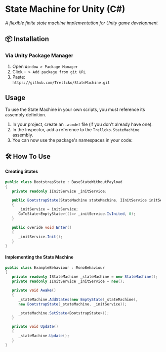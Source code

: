 # State Machine for Unity (C#)

*A flexible finite state machine implementation for Unity game development*

## 📦 Installation

### Via Unity Package Manager
1. Open `Window > Package Manager`
2. Click `+ > Add package from git URL`
3. Paste:  
   `https://github.com/Trellcko/StateMachine.git`

## Usage

To use the State Machine in your own scripts, you must reference its assembly definition.

1. In your project, create an `.asmdef` file (if you don't already have one).
2. In the Inspector, add a reference to the `Trellcko.StateMachine` assembly.
3. You can now use the package's namespaces in your code:

## 🛠️ How To Use
#### Creating States

```csharp
public class BootstrapState : BaseStateWithoutPayload
{
   private readonly IInitService _initService;

   public BootstrapState(StateMachine stateMachine, IInitService initService) : base(stateMachine)
   {
      _initService = initService;
      GoToState<EmptyState>(()=> _initService.IsInited, 0);  
   }

   public overide void Enter()
   {
      _initService.Init();
   }
}
```

#### Implementing the State Machine

```csharp
public class ExampleBehaviour : MonoBehaviour
{
   private readonly IStateMachine _stateMachine = new StateMachine();
   private readonly IInitService _initService = new();

   private void Awake()
   {
      _stateMachine.AddStates(new EmptyState(_stateMachine),
      new BootstrapState(_stateMachine, _initService));

      _stateMachine.SetState<BootstrapState>();
   }

   private void Update()
   {
      _stateMachine.Update();
   }
}
```
